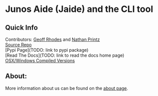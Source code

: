 Junos Aide (Jaide) and the CLI tool  
===================================  
## Quick Info  
Contributors: [Geoff Rhodes](https://github.com/geoffrhodes) and [Nathan Printz](https://github.com/nprintz)  
[Source Repo](https://github.com/NetworkAutomation/jaide)  
[Pypi Page](TODO: link to pypi package)  
[Read The Docs](TODO: link to read the docs home page)  
[OSX/Windows Compiled Versions](https://github.com/NetworkAutomation/jaide/releases/latest)  

## About:  

More information about us can be found on the [about page](about.md).  